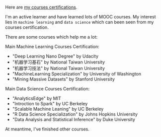 Here are [my courses certifications](http://younggy.com/moocs.html).

I'm an active learner and have learned lots of MOOC courses.
My interest lies in `machine learning` and `data science` which can been seen from my courses certification. 

There are some courses which help me a lot:

Main Machine Learning Courses Certification:
- "Deep Learning Nano Degree" by Udacity
- "机器学习基石" by National Taiwan University
- "机器学习技法" by National Taiwan University
- "MachineLearning Specialization" by University of Washington
- "Mining Massive Datasets" by Stanford University

Main Data Science Courses Certification:
- "AnalyticsEdge" by MIT
- "Introction to Spark" by UC Berkeley
- "Scalable Machine Leaning" by UC Berkeley
- "R Data Science Specialization" by Johns Hopkins University
- "Data Analysis and Statistical Inference" by Duke University

At meantime, I've finished other courses.
